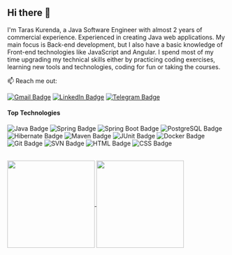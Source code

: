 ## Hi there 👋
I'm Taras Kurenda, a Java Software Engineer with almost 2 years of commercial experience. Experienced in creating Java web applications.
My main focus is Back-end development, but I also have a basic knowledge of Front-end technologies like JavaScript and Angular. I spend most of my time upgrading my technical skills either by practicing coding exercises, learning new tools and technologies, coding for fun or taking the courses.

:mailbox: Reach me out:

[![Gmail Badge](https://img.shields.io/badge/Taras%20Kurenda-FF0000?style=flat&logo=Gmail&logoColor=white&labelColor=FF0000&link=mailto%3Achaserw0w.ti%40gmail.com)](mailto:chaserw0w.ti@gmail.com)
[![LinkedIn Badge](https://img.shields.io/badge/LinkedIn-0a66c2?style=flat&logo=LinkedIn&logoColor=white&labelColor=0a66c2&link=www.linkedin.com%2Fin%2Ftaras-kurenda)](https://www.linkedin.com/in/taras-kurenda)
[![Telegram Badge](https://img.shields.io/badge/Telegram-e74c3c?style=flat&logo=Telegram&logoColor=white&labelColor=blue&color=blue&link=https%3A%2F%2Ft.me%2FChaserw0w)](https://t.me/Chaserw0w)


#### Top Technologies
![Java Badge](https://img.shields.io/badge/Java-orange?style=flat&color=orange)
![Spring Badge](https://img.shields.io/badge/Spring-green?style=flat&logo=Spring&logoColor=white&color=%236DB33F)
![Spring Boot Badge](https://img.shields.io/badge/Spring%20Boot-green?style=flat&logo=Spring%20Boot&logoColor=white&color=%236DB33F)
![PostgreSQL Badge](https://img.shields.io/badge/PostgreSQL-blue?style=flat&logo=postgresql&logoColor=white&color=%234169E1)
![Hibernate Badge](https://img.shields.io/badge/Hibernate-blue?style=flat&logo=Hibernate&logoColor=white&color=%2359666C)
![Maven Badge](https://img.shields.io/badge/Maven-white?style=flat&logo=apachemaven&logoColor=white&color=%23C71A36)
![JUnit Badge](https://img.shields.io/badge/JUnit-white?style=flat&logo=JUnit5&logoColor=white&color=%2325A162)
![Docker Badge](https://img.shields.io/badge/Docker-white?style=flat&logo=docker&logoColor=white&color=%232496ED)
![Git Badge](https://img.shields.io/badge/Git-white?style=flat&logo=git&logoColor=white&color=%23F05032)
![SVN Badge](https://img.shields.io/badge/Subversion-white?style=flat&logo=subversion&logoColor=white&color=%23809CC9)
![HTML Badge](https://img.shields.io/badge/HTML-white?style=flat&logo=html5&logoColor=white&color=%23E34F26)
![CSS Badge](https://img.shields.io/badge/CSS-white?style=flat&logo=css3&logoColor=white&color=%231572B6)
<br/>
<br/>
<!---
Charts
-->
<a href="https://github.com/chaserw0w/github-readme-stats">
  <img height="200" align="center" src="https://github-readme-stats.vercel.app/api?username=chaserw0w&show_icons=true&theme=dracula" />
</a>
<a href="https://github.com/chaserw0w/github-readme-stats">
  <img height="200" align="center" src="https://github-readme-stats.vercel.app/api/top-langs/?username=chaserw0w&layout=compact&langs_count=8&card_width=320" />
</a>

